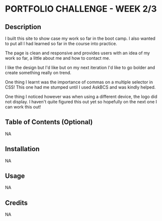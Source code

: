 # PORTFOLIO CHALLENGE - WEEK 2/3

## Description

I built this site to show case my work so far in the boot camp. I also wanted to put all I had learned so far in the course into practice. 

The page is clean and responsive and provides users with an idea of my work so far, a little about me and how to contact me. 

I like the design but I'd like but on my next iteration I'd like to go bolder and create something really on trend.

One thing I learnt was the importance of commas on a multiple selector in CSS! This one had me stumped until I used AskBCS and was kindly helped.

One thing I noticed however was when using a different device, the logo did not display. I haven't quite figured this out yet so hopefully on the next one I can work this out!

## Table of Contents (Optional)

NA

## Installation

NA

## Usage

NA

## Credits

NA